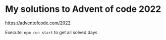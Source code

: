 # My solutions to Advent of code 2022
https://adventofcode.com/2022

Execute: `npm run start` to get all solved days